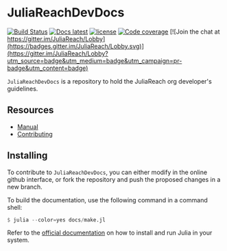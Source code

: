 # JuliaReachDevDocs

[![Build Status](https://travis-ci.org/JuliaReach/JuliaReachDevDocs.jl.svg?branch=master)](https://travis-ci.org/JuliaReach/JuliaReachDevDocs.jl)
[![Docs latest](https://img.shields.io/badge/docs-latest-blue.svg)](http://juliareach.github.io/JuliaReachDevDocs.jl/latest/)
[![license](https://img.shields.io/github/license/mashape/apistatus.svg?maxAge=2592000)](https://github.com/JuliaReach/JuliaReachDevDocs.jl/blob/master/LICENSE.md)
[![Code coverage](http://codecov.io/github/JuliaReach/JuliaReachDevDocs.jl/coverage.svg?branch=master)](https://codecov.io/github/JuliaReach/JuliaReachDevDocs.jl?branch=master)
[![Join the chat at https://gitter.im/JuliaReach/Lobby](https://badges.gitter.im/JuliaReach/Lobby.svg)](https://gitter.im/JuliaReach/Lobby?utm_source=badge&utm_medium=badge&utm_campaign=pr-badge&utm_content=badge)

`JuliaReachDevDocs` is a repository to hold the JuliaReach org developer's guidelines.

## Resources

- [Manual](http://juliareach.github.io/JuliaReachDevDocs.jl/latest/)
- [Contributing](https://juliareach.github.io/JuliaReachDevDocs.jl/latest/about.html#Contributing-1)

## Installing

To contribute to `JuliaReachDevDocs`, you can either modify in the online github
interface, or fork the repository and push the proposed changes in a new branch.

To build the documentation, use the following command in a command shell:

```julia
$ julia --color=yes docs/make.jl
```

Refer to the [official documentation](https://julialang.org/downloads) on how to
install and run Julia in your system.
